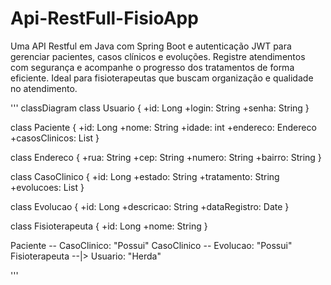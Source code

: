 # Api-RestFull-FisioApp
Uma API Restful em Java com Spring Boot e autenticação JWT para gerenciar pacientes, casos clínicos e evoluções. Registre atendimentos com segurança e acompanhe o progresso dos tratamentos de forma eficiente. Ideal para fisioterapeutas que buscam organização e qualidade no atendimento.

'''
classDiagram
  class Usuario {
    +id: Long
    +login: String
    +senha: String
  }

  class Paciente {
    +id: Long
    +nome: String
    +idade: int
    +endereco: Endereco
    +casosClinicos: List<CasoClinico>
  }
  
  class Endereco {
    +rua: String
    +cep: String
    +numero: String
    +bairro: String
  }

  class CasoClinico {
    +id: Long
    +estado: String
    +tratamento: String
    +evolucoes: List<Evolucao>
  }
  
  class Evolucao {
    +id: Long
    +descricao: String
    +dataRegistro: Date
  }

  class Fisioterapeuta {
    +id: Long
    +nome: String
  }

  Paciente -- CasoClinico: "Possui"
  CasoClinico -- Evolucao: "Possui"
  Fisioterapeuta --|> Usuario: "Herda"

  '''
